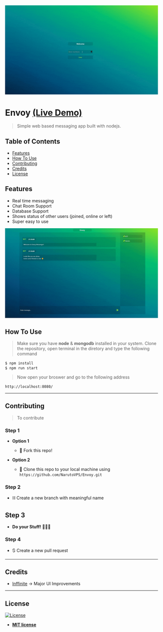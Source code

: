 ![](gifs/intro-min.gif)

# Envoy [(Live Demo)](https://narutovps-envoy.herokuapp.com/)

> Simple web based messaging app built with nodejs.

## Table of Contents

- [Features](#features)
- [How To Use](#how-to-use)
- [Contributing](#contributing)
- [Credits](#credits)
- [License](#license)

## Features

 - Real time messaging
 - Chat Room Support
 - Database Support
 - Shows status of other users (joined, online or left)
 - Super easy to use
 
![](gifs/convo-min.gif)

## How To Use

> Make sure you have **node** & **mongodb** installed in your system.
> Clone the repository, open terminal in the diretory and type the following command

```shell
$ npm install
$ npm run start
```

> Now open your broswer and go to the following address

```shell
http://localhost:8080/
```

---

## Contributing

> To contribute 

### Step 1

- **Option 1**
    - 🍴 Fork this repo!

- **Option 2**
    - 👯 Clone this repo to your local machine using `https://github.com/NarutoVPS/Envoy.git`

### Step 2

- ⛓ Create a new branch with meaningful name 

## Step 3

- **Do your Stuff!** 🔨🔨🔨

### Step 4

- 🔃 Create a new pull request 

---

## Credits

- [Inffinite](https://github.com/Inffinite) -> Major UI Improvements 

---

## License

[![License](http://img.shields.io/:license-mit-blue.svg?style=flat-square)](http://badges.mit-license.org)

- **[MIT license](http://opensource.org/licenses/mit-license.php)**


